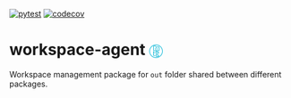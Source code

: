 [![pytest](https://github.com/ppak10/workspace-agent/actions/workflows/pytest.yml/badge.svg)](https://github.com/ppak10/workspace-agent/actions/workflows/pytest.yml)
[![codecov](https://codecov.io/github/ppak10/workspace-agent/graph/badge.svg?token=BJBTFCWMR4)](https://codecov.io/github/ppak10/workspace-agent)

<h1>
    workspace-agent
    <img src="./icon.svg" alt="Logo" height="24" style="vertical-align:middle"/>
</h1>

 Workspace management package for `out` folder shared between different packages.
